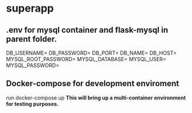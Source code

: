 
# superapp


## .env for mysql container and flask-mysql in parent folder.

DB_USERNAME=
DB_PASSWORD=
DB_PORT=
DB_NAME=
DB_HOST=
MYSQL_ROOT_PASSWORD=
MYSQL_DATABASE=
MYSQL_USER=
MYSQL_PASSWORD=

 
## Docker-compose for development enviroment
run docker-compose up
**This will bring up a multi-container environment for testing purposes.**
